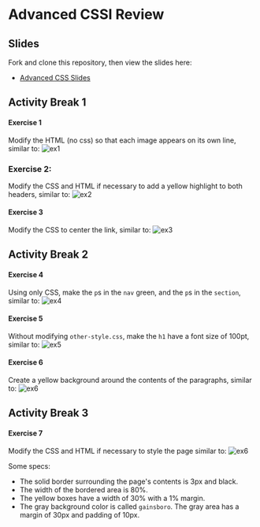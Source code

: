 # Advanced CSSI Review

## Slides
Fork and clone this repository, then view the slides here:

  * [Advanced CSS Slides](https://docs.google.com/a/google.com/presentation/d/1HSvehXzLuR3PalwQindKWrCZzRrMqXMayX8cY1lkXq8/edit?usp=sharing)


## Activity Break 1

#### Exercise 1
Modify the HTML (no css) so that each image appears on its own line, similar to:
![ex1](http://i.imgur.com/g7xyfuTl.png?1)

### Exercise 2:
Modify the CSS and HTML if necessary to add a yellow highlight to both headers, similar to:
![ex2](http://i.imgur.com/kNXmnGkl.png)

#### Exercise 3
Modify the CSS to center the link, similar to:
![ex3](http://i.imgur.com/1bsEasXl.png)

## Activity Break 2
#### Exercise 4
Using only CSS, make the `p`s in the `nav` green, and the `p`s in the `section`, similar to:
![ex4](http://i.imgur.com/zhQmS3hl.png)

#### Exercise 5
Without modifying `other-style.css`, make the `h1` have a font size of 100pt, similar to:
![ex5](http://i.imgur.com/4k6GeUol.png)

#### Exercise 6
Create a yellow background around the contents of the paragraphs, similar to:
![ex6](http://i.imgur.com/R1QMIIjl.png)

## Activity Break 3

#### Exercise 7
Modify the CSS and HTML if necessary to style the page similar to:
![ex6](http://i.imgur.com/SRzQInAl.png)

Some specs:
* The solid border surrounding the page's contents is 3px and black.
* The width of the bordered area is 80%.
* The yellow boxes have a width of 30% with a 1% margin.
* The gray background color is called `gainsboro`. The gray area has a margin of 30px and padding of 10px.



